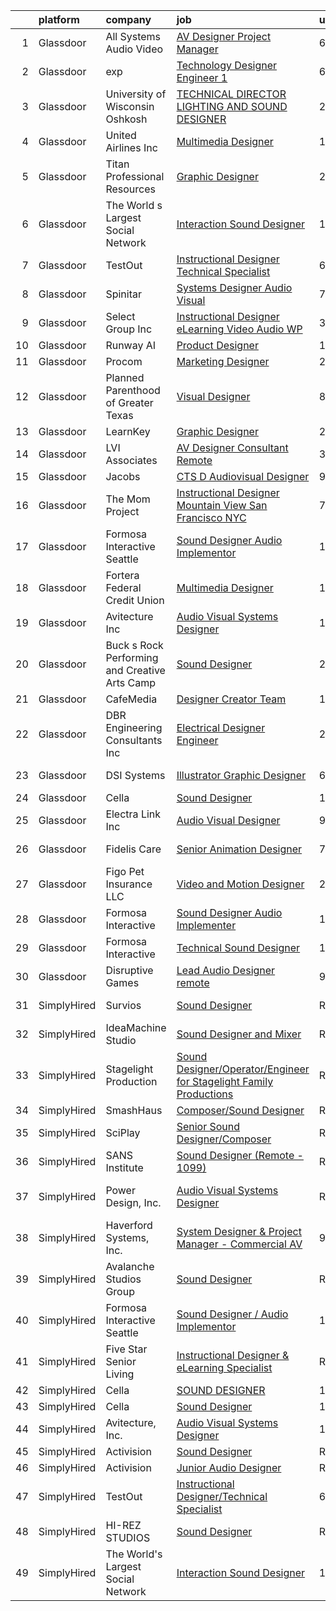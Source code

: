 

|    | platform    | company                                       | job                                                                                                                                                                                                                                                                                                                                                                                                                                                                                                                                                                                                                                                                                                                                                                                                                                                                                                                                                                                                                                                                                                                                                | update_time   | location             |
|---:|:------------|:----------------------------------------------|:---------------------------------------------------------------------------------------------------------------------------------------------------------------------------------------------------------------------------------------------------------------------------------------------------------------------------------------------------------------------------------------------------------------------------------------------------------------------------------------------------------------------------------------------------------------------------------------------------------------------------------------------------------------------------------------------------------------------------------------------------------------------------------------------------------------------------------------------------------------------------------------------------------------------------------------------------------------------------------------------------------------------------------------------------------------------------------------------------------------------------------------------------|:--------------|:---------------------|
|  1 | Glassdoor   | All Systems Audio   Video                     | [AV Designer Project Manager](https://www.glassdoor.com/partner/jobListing.htm?pos=104&ao=1110586&s=58&guid=0000018128531f52a2136e3dc23e9abe&src=GD_JOB_AD&t=SR&vt=w&ea=1&cs=1_433b8047&cb=1654238945492&jobListingId=1007899232303&cpc=80CA950050679DE4&jrtk=3-0-1g4k567rkr0e4801-1g4k567s3k26b800-fd91c325230a0d8f--6NYlbfkN0AiXPlSCmAt8JanzF0pDtDYmr9L8zmHkbn3Rt-Ph3jD-4_NMlTB1NCUp5hv0EZwa34TYv_hro2g7yOOpOBQ3iD38iKKEYHyxR5F9GqpUANBe--ODh-PZ4cVsyZjkdo3KXB2yPJwXkZVMM1I6x6V1ow3sqUjRTrFzwZoAGiDbLm2EA8zveNuQWIaK1EvQEQ_TgTRGPe6pBhv66Mr4zLFnBzYRcaORcNl35z7PSmnn2jm1APKisBz9FqiAscfWw1I2JmmYrj87-J1RvlaXkcHlVgynRPGoY7Epg30GaaIX6r0J_AkWtA1-IIMu_5sN3n4XxTe8jvg_i1Yu2LpNBc8vzYcP8grKEmE_xIqtDD5PeO9E65i2P45qV3g3lL_kpR2bU5n7Vb81lNcyudEOspB_lhj0RGdlD42Cc3hr3Ij6kT9pTNJ1zxMHmHM-LuEWHfTy5ZVYIe_l3h-wCjgXZQBr2xpKe4U6goc4VwLQAgwVZ7d7lI5BswOxDd41c44T4s2XWrbV5hrP2QIPA%3D%3D)                                                                                                                                                                                                                                                                 | 6d            | Hatboro, PA          |
|  2 | Glassdoor   | exp                                           | [Technology Designer Engineer 1](https://www.glassdoor.com/partner/jobListing.htm?pos=122&ao=1136043&s=58&guid=0000018128531f52a2136e3dc23e9abe&src=GD_JOB_AD&t=SR&vt=w&cs=1_9038604e&cb=1654238945497&jobListingId=1007899351384&jrtk=3-0-1g4k567rkr0e4801-1g4k567s3k26b800-b1f69bf9e7d62bbf-)                                                                                                                                                                                                                                                                                                                                                                                                                                                                                                                                                                                                                                                                                                                                                                                                                                                    | 6d            | Coral Gables, FL     |
|  3 | Glassdoor   | University of Wisconsin   Oshkosh             | [TECHNICAL DIRECTOR  LIGHTING AND SOUND DESIGNER](https://www.glassdoor.com/partner/jobListing.htm?pos=115&ao=1136043&s=58&guid=0000018128531f52a2136e3dc23e9abe&src=GD_JOB_AD&t=SR&vt=w&cs=1_daf312c1&cb=1654238945493&jobListingId=1007913710734&jrtk=3-0-1g4k567rkr0e4801-1g4k567s3k26b800-47e557860f41eadd-)                                                                                                                                                                                                                                                                                                                                                                                                                                                                                                                                                                                                                                                                                                                                                                                                                                   | 24h           | Oshkosh, WI          |
|  4 | Glassdoor   | United Airlines Inc                           | [Multimedia Designer](https://www.glassdoor.com/partner/jobListing.htm?pos=117&ao=1136043&s=58&guid=0000018128531f52a2136e3dc23e9abe&src=GD_JOB_AD&t=SR&vt=w&cs=1_0a8a2f1f&cb=1654238945493&jobListingId=1007909049563&jrtk=3-0-1g4k567rkr0e4801-1g4k567s3k26b800-75b169431bffe0ad-)                                                                                                                                                                                                                                                                                                                                                                                                                                                                                                                                                                                                                                                                                                                                                                                                                                                               | 1d            | Houston, TX          |
|  5 | Glassdoor   | Titan Professional Resources                  | [Graphic Designer](https://www.glassdoor.com/partner/jobListing.htm?pos=109&ao=1110586&s=58&guid=0000018128531f52a2136e3dc23e9abe&src=GD_JOB_AD&t=SR&vt=w&ea=1&cs=1_34af4404&cb=1654238945492&jobListingId=1007914034776&cpc=26740BCDE5E48596&jrtk=3-0-1g4k567rkr0e4801-1g4k567s3k26b800-00bd43370a155b54--6NYlbfkN0ApByCLpERFOEIULmzlNky7OA6rTn-oiNikpoxZnUeRuEHkGueq9QuGVn9WBbMDDXBnp6i5IM1-91J-hY9PRw5JbAwOU23RPj4ReNpMfOMQDvgaaG8SHa_btWkQEzerOr5kk5FZofm8BDqsSR7dj8x3cFaLrUXUnXVPr1SUVY2kBcNqxJ9ge7NiRJlQZFbmwBZul0ic8cgj6az-28IT04IFOAZ6AI9bcuaQSx-wdr2AQmyjPIvFcKlzZ7Ecb3khIOgRsdtyzZQzprm-bG4SBMpJK3dSCXqSNPAi9YZi0CdtYp7ShmlEGrQnStzB0qomVQH7SMNrm7jgXayyOHeW2ReBdQWd2fNyulb14fysvGGTQ0awY39GBANrTHQnTqaG3qQun860Pahztt5N17i6MmrprF6eZnaApXTkyuzuDbroUYl6wRBlRT2wDWN2rME4XTYSLBc6y3UyIJT11rac5rbY8yYs6CiET5UrcRBQqHQ07BaopSEqu2zRy98frl1Ca-gJekDhjzsQvQ%3D%3D)                                                                                                                                                                                                                                                                            | 24h           | Oklahoma City, OK    |
|  6 | Glassdoor   | The World s Largest Social Network            | [Interaction Sound Designer](https://www.glassdoor.com/partner/jobListing.htm?pos=108&ao=1110586&s=58&guid=0000018128531f52a2136e3dc23e9abe&src=GD_JOB_AD&t=SR&vt=w&ea=1&cs=1_5cba934c&cb=1654238945493&jobListingId=1007911529154&cpc=F4EED0218A761C36&jrtk=3-0-1g4k567rkr0e4801-1g4k567s3k26b800-a7f8d2effa2e225f--6NYlbfkN0DSgjPPcnEdvoK3uuxfISLALE6pB1FR7YSHOr_tSg5_QGIhoz_2VqUepdcKLBLI_zQkzuRes7H2uX2JCTNSRwdDrMehIrJ0BBxWFkRNOifBadaQq4vk1yHlJvIaYtf4BFeVVRKmYyPU4HVqEv4T_MBto7cLpsJovff3miO9Vm_0sfLonbIAp402PLQbmJAsLEF6Jar9yUE7Ql1El16S4u3ikLEpG3E4LQX6PJcW8VQnsleTW2ESzVjRfqieItQEqoxNcSURBUlDI1PTaFER2mLCwL9BoJohOOCxssoK6devio6lQMAgvRVd0-w196mmY_kzbhVNjQEqkm7q8LW68rYt9zukY_Ua65aZoCXx1jP3UTtQiiT6gg04kUXUjXa-Q5Ct2gqdsLCB-PB7CMz0YTgcnk1LZKckx7DKd-j1kWzYVI5CDutaDQAkbi-ywUABHitJs4cuB-cLNGmQvG7q2sX_QprhT0jobF75QrspkBm76IcK6iCSQp_us1SITup6Nt4Rzjc2gcaktLb7CUzcaAD8voNX9VG7wy089pDZ4vtCzG4z9bbIOspWSoeRZydNP8P2jn89NfY3tQ8z6sAICmRjkzsZQCwfH0o%3D)                                                                                                                                                                                | 1d            | Los Angeles, CA      |
|  7 | Glassdoor   | TestOut                                       | [Instructional Designer Technical Specialist](https://www.glassdoor.com/partner/jobListing.htm?pos=103&ao=1110586&s=58&guid=0000018128531f52a2136e3dc23e9abe&src=GD_JOB_AD&t=SR&vt=w&ea=1&cs=1_56ca359e&cb=1654238945491&jobListingId=1007899156961&cpc=1959DAF898583D65&jrtk=3-0-1g4k567rkr0e4801-1g4k567s3k26b800-bcc2218e43bef354--6NYlbfkN0DvEm3ZFflYNZDyIfyg5N-cpxjGt5mtAUGKsixrF0JahE-ST3RHWlGLKAX8qHSrKhaO78JmdLbtjvOg6ekRbzm2HOWfCjmrgFIkNsWmRJMrtt_3-5-Iakoth1Gulzc5JmAQEowbwjV2UyZ08YxkzCbUj1FCHenoC3P3kzoRzrcuqgSZCbG8xyyPQo1f5ArWBVNlvxMlwLWyliu9yoGuzy5Qf5_t1D5BKIAF7Ne1z-exSc9EfsBXOPiMCalSvijoWeJ-v-C9XfR3UFcqpoYd6VTM6XMWIUggv-UAgcC4-lle0eBRyOLexGlZj8eg_jlgWlRlD_SHYIqcIZ2UIaMHGq_i-gsP3u9Wypop2fmwYgvDS_NOo-w2Unm1hhmqufhVxKAIxWQ9pvUMRcSNxfREv2NnUZdPDdPoI_PXrGFaZWU2gwU75S1Gh6Ug-twJ18FBqyViYScrmauqIThyIrdVjQa2fVLJffc74Y1BHNtzJuVXRYdxkWY21dDTgOCCJROl_cbBuj7TlOSWIy52qzipjY_ueVGSH0VKiPbKnhwmMRbGfyrs6Z6V-oGwJWhOgntbGr96J77XEWPcfldEpK-QRnfbqyTe1Jk-Jro%3D)                                                                                                                                                               | 6d            | Pleasant Grove, UT   |
|  8 | Glassdoor   | Spinitar                                      | [Systems Designer   Audio Visual](https://www.glassdoor.com/partner/jobListing.htm?pos=126&ao=1136043&s=58&guid=0000018128531f52a2136e3dc23e9abe&src=GD_JOB_AD&t=SR&vt=w&ea=1&cs=1_2e56bf3d&cb=1654238945497&jobListingId=1007895104354&jrtk=3-0-1g4k567rkr0e4801-1g4k567s3k26b800-8a8025c7d57454b4-)                                                                                                                                                                                                                                                                                                                                                                                                                                                                                                                                                                                                                                                                                                                                                                                                                                              | 7d            | Tempe, AZ            |
|  9 | Glassdoor   | Select Group Inc                              | [Instructional Designer  eLearning  Video Audio    WP](https://www.glassdoor.com/partner/jobListing.htm?pos=111&ao=1110586&s=58&guid=0000018128531f52a2136e3dc23e9abe&src=GD_JOB_AD&t=SR&vt=w&ea=1&cs=1_8cb8fe95&cb=1654238945493&jobListingId=1007903268547&cpc=1D891ED3EFC3904E&jrtk=3-0-1g4k567rkr0e4801-1g4k567s3k26b800-39581e54060a3f5e--6NYlbfkN0Bcn-ADAbRvyrq3DH3YqD1gQOSfU_zTPvvfh0XXiz3pBAa41gXbEVBKQgVaXyt5edI9xpEckj9uk8nnprzQzSH_s5FsNM5FRNr_JquSitccFFapohcJI9tnK_eWm1cT3wRTS5uG3k5LhnBQqIJNJ3OxfuJQgM2YbBrHmLYxkTY2f3hC4dan70urDHe4v0YURu2esE2Gm26FHnbPGMXGbA6fetf2IX61Qycy9oNyDH3Dn5SD1VnPCQI8iwzKNSwfPsFgiF4JOl0yUb3tOuzUnzE-qJoBybO-40qMHZT6u3k09UVJS8-9gFzZKsNM-A2ZUAQjX5PFEpemIunpq0WbYdJ4Ilc-kyM2Xt8UN-bhCokG-LcnLgCiunS4KrWNytvhCEIL5fvyguyAWLNuBPgZ4t9mJqIYYoTQTZn1yko-3S4LH8JMr1Vk3CvCyAsmxKY0e4bE3d0gY-0bB8M08Czc3s3JvvCIjCdK-kf_NQZMffOXoCd5zYlztF02eQsHNsSd_TM%3D)                                                                                                                                                                                                                                                      | 3d            | White Plains, NY     |
| 10 | Glassdoor   | Runway AI                                     | [Product Designer](https://www.glassdoor.com/partner/jobListing.htm?pos=123&ao=1136043&s=58&guid=0000018128531f52a2136e3dc23e9abe&src=GD_JOB_AD&t=SR&vt=w&cs=1_c518a373&cb=1654238945497&jobListingId=1007908946509&jrtk=3-0-1g4k567rkr0e4801-1g4k567s3k26b800-33448f80f6be596f-)                                                                                                                                                                                                                                                                                                                                                                                                                                                                                                                                                                                                                                                                                                                                                                                                                                                                  | 1d            | Remote               |
| 11 | Glassdoor   | Procom                                        | [Marketing Designer](https://www.glassdoor.com/partner/jobListing.htm?pos=110&ao=1110586&s=58&guid=0000018128531f52a2136e3dc23e9abe&src=GD_JOB_AD&t=SR&vt=w&ea=1&cs=1_b6a3d558&cb=1654238945493&jobListingId=1007914066360&cpc=1120CD366D53BFD9&jrtk=3-0-1g4k567rkr0e4801-1g4k567s3k26b800-53f5a8fd2fc2bd21--6NYlbfkN0BreR47D9bMWJ28XlwS8rs2_GIFY3-vSdy_Xwl-swcV-gCuRUOa31ynKx_yeYaLQSHs7KVFBHG07HlARXnUVO7DvP02xRXbX8_HVHv_TvoGchXMPtFh2kX4ajj5dQzg2z2OhygTOTUZK1M2b-7FFaAxfufoEkjnppM0VuxIcUs1OOZwSLgrBlQbm5uTX9MWgdC4g9REmANjW_uBkOT5d8m8JD2O_RweUogyn7S6a53YsFtd7cAOck5kZaa1x5Z1bZ-TMq97YRF9DNcL0DcipQI9G-OPkov6Yui4Pm4FfbDGBiOK_yzgl3A1bM9jZPY3rRa0___YYW7HTUiaod-JlZ6wCgiYn6ri_paL608ktfueP2D382eO9Uf6UlVOfcqbskjsadHXn6iItcQ-Jnrb0g8Qjy2zgtBrPxW9IcoiSgOTLcIR8kL9tz0K7oIaHYGauTyByBIJ7gSPwdhkCm40pZKpKZ_CtwK7RSVx3TmHkqgOMC7Med-qawEg4FgtAcP1WLSG6f_uAwgOoZTsbeTHolfnpMNw2s4oSSkmGWYiqcQYMiHOoqbxg7F67b724pzSDuk4QrDeQA1GpRH76gSp6nwU)                                                                                                                                                                                                      | 24h           | New York, NY         |
| 12 | Glassdoor   | Planned Parenthood of Greater Texas           | [Visual Designer](https://www.glassdoor.com/partner/jobListing.htm?pos=125&ao=1136043&s=58&guid=0000018128531f52a2136e3dc23e9abe&src=GD_JOB_AD&t=SR&vt=w&cs=1_0d73d0d8&cb=1654238945497&jobListingId=1007892953765&jrtk=3-0-1g4k567rkr0e4801-1g4k567s3k26b800-c5d9722d2779e937-)                                                                                                                                                                                                                                                                                                                                                                                                                                                                                                                                                                                                                                                                                                                                                                                                                                                                   | 8d            | Austin, TX           |
| 13 | Glassdoor   | LearnKey                                      | [Graphic Designer](https://www.glassdoor.com/partner/jobListing.htm?pos=120&ao=1136043&s=58&guid=0000018128531f52a2136e3dc23e9abe&src=GD_JOB_AD&t=SR&vt=w&ea=1&cs=1_d3ef1242&cb=1654238945493&jobListingId=1007914139461&jrtk=3-0-1g4k567rkr0e4801-1g4k567s3k26b800-8a083b134e328858-)                                                                                                                                                                                                                                                                                                                                                                                                                                                                                                                                                                                                                                                                                                                                                                                                                                                             | 24h           | Remote               |
| 14 | Glassdoor   | LVI Associates                                | [AV Designer Consultant   Remote](https://www.glassdoor.com/partner/jobListing.htm?pos=106&ao=1110586&s=58&guid=0000018128531f52a2136e3dc23e9abe&src=GD_JOB_AD&t=SR&vt=w&ea=1&cs=1_9053063a&cb=1654238945492&jobListingId=1007902281389&cpc=42BEC95245890617&jrtk=3-0-1g4k567rkr0e4801-1g4k567s3k26b800-bdefb74de81cbfb2--6NYlbfkN0Ac1dQX5O4bM0SP6UJQV27qUKlsnOLo2dFi0v4Kq4pXXbjTLEo__hQoSrdIWdjrjGBBoHg_2x591zFCTEw8E2xuMOARvu0fPJud6JaJkbgHgsQ8ADXHssBw8Vjlwel8f65TBaDOwzbdauwr2ExdaBQy5N59saOK8_Y-1cplKefzBYv7vmCZKGOkX-vPqSGFN88u32btgwpMqdZiG1gfR2LeyLJoQxbF8OKFV4NeG5cTRATebal7sgv5HLP6WOB82yOaIFA9cv-qovt1g2-NnqEAzwhteVoJz2ZbUT3a6V5OTO9vr0_BGayEdU5_tAftd4bMDPoAyiCQO2cUs84omfPBrJ-gpUcChofQ6_54TtkQCZFmHiPO9U37iM6YTVa9RhICv1ab5eV2ya_JQhPzWf6D5RZKbFE1t02uOwCqSgo7yMBYyaFZFyP2oFXyQzE8_Ne5lGU8UqU1_2-sqo6FRvpFs3DHlYgY7YnpLXy0QjPjlGqlvrqh5o5JOeOFRgvF5b5z034C8B0djspEWaVciFcHLuLEXIRYDwqL8LPVBbM9N9IOzbj3F1UU9y1PTRjiTMc%3D)                                                                                                                                                                                                           | 3d            | Virginia             |
| 15 | Glassdoor   | Jacobs                                        | [CTS D   Audiovisual Designer](https://www.glassdoor.com/partner/jobListing.htm?pos=121&ao=1136043&s=58&guid=0000018128531f52a2136e3dc23e9abe&src=GD_JOB_AD&t=SR&vt=w&cs=1_2f621914&cb=1654238945497&jobListingId=1007887981784&jrtk=3-0-1g4k567rkr0e4801-1g4k567s3k26b800-858ddffe5d652073-)                                                                                                                                                                                                                                                                                                                                                                                                                                                                                                                                                                                                                                                                                                                                                                                                                                                      | 9d            | Austin, TX           |
| 16 | Glassdoor   | The Mom Project                               | [Instructional Designer  Mountain View San Francisco NYC ](https://www.glassdoor.com/partner/jobListing.htm?pos=112&ao=1110586&s=58&guid=0000018128531f52a2136e3dc23e9abe&src=GD_JOB_AD&t=SR&vt=w&cs=1_b7c96528&cb=1654238945492&jobListingId=1007896401343&cpc=F41FEAB56D215062&jrtk=3-0-1g4k567rkr0e4801-1g4k567s3k26b800-ee8fabef81dc4248--6NYlbfkN0BDp_epf89aHDQhKpPegNJQ_ldQpEFZQsM9OcONMGxWx6pU56EKHF58QjVdAUvn2gU_Aj6odxKroOtXu9r5D1A9gegynxe96SnUwXjjpFiMQTGc_Y3kqaP3af93ZOiPcaqZ4cXNfkDYioJdQANJK26QY7GjtjGXCjlGMZz_y5oeRJq-9EBFn-Rl0nfARIiEou_Hv5QNjrb0ZC1FE1kCUpzUGXVqXiuLWRqFZJ1P4dUc8xDP-hvZuzviUofPVNZeIa3pcniIBzpsmGidr9bmDI0WYMV-HZjhoMpZ9zDfnOPbb8aycmbp05iV05xc-IK9YEq0ARH91ArAJm6pzwCeluPpyr2uCH0B2fTlgz_hJkCyqQitaSAgVDoLV6IqbMLhz3b0oh3Y3Npa-HQFmJmvuoOaTi5DGFsbGP03gPiScr2e36531o_qi7AJtVRFSDacN-aRwTV0uPSfj9J1Kv9h9oT5Hw6M8yZHX-Bt52X__QQbaWVXoKNHaTVmXpskghKoO-Ko00rpy6CsLqfY34u7uY4UixE49-MRumIDXqo_Ejufpjm7ljYObl2dh2ZGNZtngWCvBfIiFQc5CQ%3D%3D)                                                                                                                                                                         | 7d            | New York, NY         |
| 17 | Glassdoor   | Formosa Interactive Seattle                   | [Sound Designer   Audio Implementor](https://www.glassdoor.com/partner/jobListing.htm?pos=113&ao=1136043&s=58&guid=0000018128531f52a2136e3dc23e9abe&src=GD_JOB_AD&t=SR&vt=w&ea=1&cs=1_f302b858&cb=1654238945493&jobListingId=1007885916878&jrtk=3-0-1g4k567rkr0e4801-1g4k567s3k26b800-794c7b7ef5383eae-)                                                                                                                                                                                                                                                                                                                                                                                                                                                                                                                                                                                                                                                                                                                                                                                                                                           | 10d           | Seattle, WA          |
| 18 | Glassdoor   | Fortera Federal Credit Union                  | [Multimedia Designer](https://www.glassdoor.com/partner/jobListing.htm?pos=129&ao=1136043&s=58&guid=0000018128531f52a2136e3dc23e9abe&src=GD_JOB_AD&t=SR&vt=w&ea=1&cs=1_b1231910&cb=1654238945497&jobListingId=1007887353960&jrtk=3-0-1g4k567rkr0e4801-1g4k567s3k26b800-52b7b62e7896e00c-)                                                                                                                                                                                                                                                                                                                                                                                                                                                                                                                                                                                                                                                                                                                                                                                                                                                          | 10d           | Clarksville, TN      |
| 19 | Glassdoor   | Avitecture  Inc                               | [Audio Visual Systems Designer](https://www.glassdoor.com/partner/jobListing.htm?pos=102&ao=1110586&s=58&guid=0000018128531f52a2136e3dc23e9abe&src=GD_JOB_AD&t=SR&vt=w&ea=1&cs=1_37bbbe5b&cb=1654238945491&jobListingId=1007880143249&cpc=3AB15119A9A7BAF3&jrtk=3-0-1g4k567rkr0e4801-1g4k567s3k26b800-2d69f75108cc1bda--6NYlbfkN0DlJIG_35YY8TMZB-iXfk5IqYWSN67lgtO-hjNHzOZUBUmBhSVZgwmZe5_jXGL148s7WP4E1sBbbj1BBGJVVzmDwTgkYesI5J6wciWDv73BVI7juNz4cnpQ9scUhzeYBX6ItZ_gt65U3lJUDbgSibavugWCE_t7MmGs7_muSyq34yDZnywLqzWIwu-aELFQic1IHjolt69yUIFHV0CsCULw2U6WMGJS9RBDv06BwdEEKn6u6AL9vpCRvsW9KdzIePf0IwSgDznN2VAHG1DhotX0XMj_pAJKNt6kkzRp7X6mD_JhnO7mFge1E4pu3CpMomMItnu0-dT5Gd5zhU8kTica4CHF68Ag2Lu73KBgwzcqHixvRJCJ424wN7PAAq6awlhusiGg4v1jc6bWP6wxFkWiFxrdsWri8P2p6dIaPgEsA6uDQ3UAps66_bXg8sDfOdx6E56rVL7vbkrDtOrH1kzRlytq84SxkYwvFvAj82hewZrp0yqqtPfuu7sbQS6QSwtRw91oMrbFj8HP5yzgJi07)                                                                                                                                                                                                                                                           | 13d           | Sterling, VA         |
| 20 | Glassdoor   | Buck s Rock Performing and Creative Arts Camp | [Sound Designer](https://www.glassdoor.com/partner/jobListing.htm?pos=101&ao=1110586&s=58&guid=0000018128531f52a2136e3dc23e9abe&src=GD_JOB_AD&t=SR&vt=w&ea=1&cs=1_eabad34e&cb=1654238945491&jobListingId=1007913743299&cpc=D975E6D323D47586&jrtk=3-0-1g4k567rkr0e4801-1g4k567s3k26b800-fda9162bb6400c2a--6NYlbfkN0BdDHiSlq2TKVYTvK036ioTcRDjelCKzvFOpLFiF--0icOI5c6ey-PCyPjnyBY5c8fZcJqUYjwOeux_9Bd2q4ZWOjBYTAptUXtv0PeBCsiGVQgxmxWvOUkJfYOmXchKHjBw12etcBibk3Gx7khGP9lf2n8GTuP67MAVhzLC0Hf5LlXtMh2lLfcnS1GFmi4LSE7BH5T3L_1JcLcXm9K8x9HXqupWwWCIXzUcnTnnfa96XHce6B-ziaPYN1o5eEN0fAB7VH-P2-hxER1yz43K1u8ZsYAvUeer8CA9exNSdLvmZ9tvXC5jZKVaJWUVSGVz7LxpFYmCny6ainOD7aCg3mRIs0cOZNZhXU7J1x7jPMcKw50clpNJhI2oVPzD4_63Rj2xASgZA_yW59cHjHBqFKiMN8ggYJYeI4oH9pWwwtoCD3sFBgI2UcaT9rlAHALJju-TfaKA89qKzNKU_CWAcqF-OO0Sa8lkNCMz7jvLLW8tRqptnYx8pIpq9huU9o9Q0MGpCfte3z0j1g%3D%3D)                                                                                                                                                                                                                                                                              | 24h           | New Milford, CT      |
| 21 | Glassdoor   | CafeMedia                                     | [Designer  Creator Team](https://www.glassdoor.com/partner/jobListing.htm?pos=124&ao=1136043&s=58&guid=0000018128531f52a2136e3dc23e9abe&src=GD_JOB_AD&t=SR&vt=w&ea=1&cs=1_f0690572&cb=1654238945497&jobListingId=1007886752799&jrtk=3-0-1g4k567rkr0e4801-1g4k567s3k26b800-5f2734f9fc35e059-)                                                                                                                                                                                                                                                                                                                                                                                                                                                                                                                                                                                                                                                                                                                                                                                                                                                       | 10d           | Remote               |
| 22 | Glassdoor   | DBR Engineering Consultants  Inc              | [Electrical Designer  Engineer](https://www.glassdoor.com/partner/jobListing.htm?pos=130&ao=1136043&s=58&guid=0000018128531f52a2136e3dc23e9abe&src=GD_JOB_AD&t=SR&vt=w&ea=1&cs=1_187302df&cb=1654238945497&jobListingId=1007906003015&jrtk=3-0-1g4k567rkr0e4801-1g4k567s3k26b800-511f3b7a72d4ba7a-)                                                                                                                                                                                                                                                                                                                                                                                                                                                                                                                                                                                                                                                                                                                                                                                                                                                | 2d            | Houston, TX          |
| 23 | Glassdoor   | DSI Systems                                   | [Illustrator Graphic Designer](https://www.glassdoor.com/partner/jobListing.htm?pos=107&ao=1110586&s=58&guid=0000018128531f52a2136e3dc23e9abe&src=GD_JOB_AD&t=SR&vt=w&ea=1&cs=1_b3878388&cb=1654238945492&jobListingId=1007898755202&cpc=7AD1D84939BBEEF3&jrtk=3-0-1g4k567rkr0e4801-1g4k567s3k26b800-b6042ca925bdaaa1--6NYlbfkN0CI6x2EAPHyLgHY1_5Webl2QLjpyWqD-V-K9F663w0wPL9kZpUrpgKirM8qcErG96Rnxi9fSOBY-C0VKXfo6Gm-GSONb4NATYwuyB4oQopcG3WIABYRabMghT23k-yzajPfOPSxGru0bvvL2NIOv14Qq3pt5ed2o9QBoLlffPA8Oef2ZFBNbX1VmsP60d0XsD9n1jOCpG8T6n9Dnldk0cTSD8NZIVPWnlV5CmBpZS8CFwZ9SGfXJvHcMUZXixu2_emVHygh3gs0LlFujjxLMM7gALnEmJK7bWTBjz0aygVPmjO5imf9rwgiKJLImbzWx8_WBddOZCdm5cFs0yno3UpnWrgDtNSYWJjMNNHjno20-3RHScOGJMTD49A9_zPtnfYgPeK3MvBZJ_OiaR0nKAZJRq1v0RtAO-RxfLAPhGS_I1Oq2__Kae5fIUPHaMtSJCB-7gDkQ0QdBhZ0EpOX0BjAQy5ap4YahgJDUyD-AtQ88fAG0289gCcs7NYw9Uq1ZG9L2RLbKvQr_w%3D%3D)                                                                                                                                                                                                                                                                | 6d            | Richardson, TX       |
| 24 | Glassdoor   | Cella                                         | [Sound Designer](https://www.glassdoor.com/partner/jobListing.htm?pos=105&ao=1110586&s=58&guid=0000018128531f52a2136e3dc23e9abe&src=GD_JOB_AD&t=SR&vt=w&cs=1_d585a311&cb=1654238945491&jobListingId=1007910244754&cpc=2CAED5C921A5F994&jrtk=3-0-1g4k567rkr0e4801-1g4k567s3k26b800-acf8918a4756dd36--6NYlbfkN0ABL5jwqrJX8j4-zsE1pdctockIOMh3bUiDojLxDHSgfnyfdrl215GIT9Vdrv6w9UnBD60lpH1as6ysXdPIei2NocW199eqYkfFtsi0OoZf90bwxfIkpt7nc3JziPU96mmFmseqTuplU7gi4oBwA4PiZNpE7c1WYXIoYo8QPnAkxtDs1WgAItNS20RaxDkX9kEAoEFjQ4zEd3P6ABrefmvtOIm6DzZuQJrLYMr2V8vdd6atEorCUG3r8bUVQjnf3s6ShnsvhLOz7BmKqIS9wr369iSRcqI63S4qGBNiv2cVIUOegNraCeNiMKxitC6eYK5O25iI4zQP-ogSXVTVtSCPrz7WjL-e7DEPmO82FNECDogoAmV3p4_u0v0rC2QtJ1y0eqXPAuOlk54SGuysjloYqKY44vhcGGt5xbtL2StNUyeVfiEsNY5xOAYIbZukqKkJ7YHWAIqmjpZBJ3RkwOxTpllWD_9j-ia1vQ0hdkWhWoHLLwLkqVd2TWZ3P-yvarrygWZgjPFCBZ1qTl4-2xNw5_wwnU8Y-9MmFE4NJHtPI0T9VbWbcTGRla9fa9UtC7H11Zf8KybscJOSu1hvKiMH4hTZRuS0jyddCVFCY-MuroDYwx7OPyiZW_GrhR_FL4jbeGMuNysucHyW9Au7vQxHQQ5n59Wa8xQhdWIW39a_p0p5KzlynH5WeZx_OL3ecjxEJQuemuqjgnI3boFM7_SZtcKLG7L5Tlwn5ViApas4KoLeCTf7T4t91U7V39Dd-EjatDHeEkhsRI6i22S5wjHeenpJDMydTnk%3D) | 1d            | Peoria, IL           |
| 25 | Glassdoor   | Electra Link  Inc                             | [Audio Visual Designer](https://www.glassdoor.com/partner/jobListing.htm?pos=128&ao=1136043&s=58&guid=0000018128531f52a2136e3dc23e9abe&src=GD_JOB_AD&t=SR&vt=w&ea=1&cs=1_e7c98a17&cb=1654238945497&jobListingId=1007889327047&jrtk=3-0-1g4k567rkr0e4801-1g4k567s3k26b800-67a585ac946bfc25-)                                                                                                                                                                                                                                                                                                                                                                                                                                                                                                                                                                                                                                                                                                                                                                                                                                                        | 9d            | Dallas, TX           |
| 26 | Glassdoor   | Fidelis Care                                  | [Senior Animation Designer](https://www.glassdoor.com/partner/jobListing.htm?pos=127&ao=1136043&s=58&guid=0000018128531f52a2136e3dc23e9abe&src=GD_JOB_AD&t=SR&vt=w&cs=1_5c74ed34&cb=1654238945497&jobListingId=1007895559015&jrtk=3-0-1g4k567rkr0e4801-1g4k567s3k26b800-7f91b6f8ed4e3197-)                                                                                                                                                                                                                                                                                                                                                                                                                                                                                                                                                                                                                                                                                                                                                                                                                                                         | 7d            | Long Island City, NY |
| 27 | Glassdoor   | Figo Pet Insurance LLC                        | [Video and Motion Designer](https://www.glassdoor.com/partner/jobListing.htm?pos=118&ao=1136043&s=58&guid=0000018128531f52a2136e3dc23e9abe&src=GD_JOB_AD&t=SR&vt=w&cs=1_21608aba&cb=1654238945493&jobListingId=1007913812537&jrtk=3-0-1g4k567rkr0e4801-1g4k567s3k26b800-282af4d3aef0ea6e-)                                                                                                                                                                                                                                                                                                                                                                                                                                                                                                                                                                                                                                                                                                                                                                                                                                                         | 24h           | Remote               |
| 28 | Glassdoor   | Formosa Interactive                           | [Sound Designer   Audio Implementer](https://www.glassdoor.com/partner/jobListing.htm?pos=114&ao=1136043&s=58&guid=0000018128531f52a2136e3dc23e9abe&src=GD_JOB_AD&t=SR&vt=w&ea=1&cs=1_467f2987&cb=1654238945493&jobListingId=1007885916795&jrtk=3-0-1g4k567rkr0e4801-1g4k567s3k26b800-9065d1cb011af455-)                                                                                                                                                                                                                                                                                                                                                                                                                                                                                                                                                                                                                                                                                                                                                                                                                                           | 10d           | Burbank, CA          |
| 29 | Glassdoor   | Formosa Interactive                           | [Technical Sound Designer](https://www.glassdoor.com/partner/jobListing.htm?pos=119&ao=1136043&s=58&guid=0000018128531f52a2136e3dc23e9abe&src=GD_JOB_AD&t=SR&vt=w&ea=1&cs=1_5126394d&cb=1654238945493&jobListingId=1007885916823&jrtk=3-0-1g4k567rkr0e4801-1g4k567s3k26b800-ea98209ebf4adadd-)                                                                                                                                                                                                                                                                                                                                                                                                                                                                                                                                                                                                                                                                                                                                                                                                                                                     | 10d           | Seattle, WA          |
| 30 | Glassdoor   | Disruptive Games                              | [Lead Audio Designer  remote ](https://www.glassdoor.com/partner/jobListing.htm?pos=116&ao=1136043&s=58&guid=0000018128531f52a2136e3dc23e9abe&src=GD_JOB_AD&t=SR&vt=w&ea=1&cs=1_97c57e6b&cb=1654238945493&jobListingId=1007890195916&jrtk=3-0-1g4k567rkr0e4801-1g4k567s3k26b800-c951ca15624d77da-)                                                                                                                                                                                                                                                                                                                                                                                                                                                                                                                                                                                                                                                                                                                                                                                                                                                 | 9d            | Berkeley, CA         |
| 31 | SimplyHired | Survios                                       | [Sound Designer](https://www.simplyhired.com/job/GGf4JbShEJmtxragh-HP0RYhs5WpCO9pZtgQyta_p4JFm7cmj-H-Zw?q=sound+designer)                                                                                                                                                                                                                                                                                                                                                                                                                                                                                                                                                                                                                                                                                                                                                                                                                                                                                                                                                                                                                          | Recently      | Marina del Rey, CA   |
| 32 | SimplyHired | IdeaMachine Studio                            | [Sound Designer and Mixer](https://www.simplyhired.com/job/3_cnKWbKCzfz8K406esix9aXeGkS2iLw6vp3jwYHfDLUWBO0TV9GDQ?q=sound+designer)                                                                                                                                                                                                                                                                                                                                                                                                                                                                                                                                                                                                                                                                                                                                                                                                                                                                                                                                                                                                                | Recently      | San Francisco, CA    |
| 33 | SimplyHired | Stagelight Production                         | [Sound Designer/Operator/Engineer for Stagelight Family Productions](https://www.simplyhired.com/job/VKgvWic7uY5sMxPqh11sLv5aSWGUerp8WXxwkIbcpqc5zhgErwHiZQ?q=sound+designer)                                                                                                                                                                                                                                                                                                                                                                                                                                                                                                                                                                                                                                                                                                                                                                                                                                                                                                                                                                      | Recently      | Los Angeles, CA      |
| 34 | SimplyHired | SmashHaus                                     | [Composer/Sound Designer](https://www.simplyhired.com/job/5TV44fqNq9OE9PTw8D83ASmeufu-2onYgJ8O5l4Y0t9TzOHHgUVKrQ?q=sound+designer)                                                                                                                                                                                                                                                                                                                                                                                                                                                                                                                                                                                                                                                                                                                                                                                                                                                                                                                                                                                                                 | Recently      | Remote               |
| 35 | SimplyHired | SciPlay                                       | [Senior Sound Designer/Composer](https://www.simplyhired.com/job/MFRkWFxMfYfHxn1BijUSjkZo0C-Bv5a8G2ysJXs28cOhYb7VjQZ7eg?q=sound+designer)                                                                                                                                                                                                                                                                                                                                                                                                                                                                                                                                                                                                                                                                                                                                                                                                                                                                                                                                                                                                          | Recently      | United States        |
| 36 | SimplyHired | SANS Institute                                | [Sound Designer (Remote - 1099)](https://www.simplyhired.com/job/l5XtJmV5Za5NPAoCY67pJ8osv7Dd9cygFT5KvUQHRZZ5LCw9cI7qOA?q=sound+designer)                                                                                                                                                                                                                                                                                                                                                                                                                                                                                                                                                                                                                                                                                                                                                                                                                                                                                                                                                                                                          | Recently      | Bethesda, MD         |
| 37 | SimplyHired | Power Design, Inc.                            | [Audio Visual Systems Designer](https://www.simplyhired.com/job/iyyCbihReC_ex9JHZ2An0MlD1NQux37jIOdEZH6Byc7RIrBBt6KQgw?q=sound+designer)                                                                                                                                                                                                                                                                                                                                                                                                                                                                                                                                                                                                                                                                                                                                                                                                                                                                                                                                                                                                           | Recently      | Saint Petersburg, FL |
| 38 | SimplyHired | Haverford Systems, Inc.                       | [System Designer & Project Manager - Commercial AV](https://www.simplyhired.com/job/kthy8_VHq4465o6Yqog5E5yaLr9AjHJxD98f1wL2MzljlVjNmDSJNQ?q=sound+designer)                                                                                                                                                                                                                                                                                                                                                                                                                                                                                                                                                                                                                                                                                                                                                                                                                                                                                                                                                                                       | 9d            | Downingtown, PA      |
| 39 | SimplyHired | Avalanche Studios Group                       | [Sound Designer](https://www.simplyhired.com/job/lQ56dL4hE0QFlKl3bFobU4KE1n4VNMXQUExBD0jvYT0oDTVmOsXFqw?q=sound+designer)                                                                                                                                                                                                                                                                                                                                                                                                                                                                                                                                                                                                                                                                                                                                                                                                                                                                                                                                                                                                                          | Recently      | New York, NY         |
| 40 | SimplyHired | Formosa Interactive Seattle                   | [Sound Designer / Audio Implementor](https://www.simplyhired.com/job/vlF4rzpIgemNyADbSUoWC36FtYYh2ouWspqfTFtuxzveh07-6RCwmg?q=sound+designer)                                                                                                                                                                                                                                                                                                                                                                                                                                                                                                                                                                                                                                                                                                                                                                                                                                                                                                                                                                                                      | 10d           | Seattle, WA          |
| 41 | SimplyHired | Five Star Senior Living                       | [Instructional Designer & eLearning Specialist](https://www.simplyhired.com/job/oTZPL1wWK2cmOqji4vswi4vj0YGDnK7OTqW_Mj_7zFv6d-Vi6eIF7Q?q=sound+designer)                                                                                                                                                                                                                                                                                                                                                                                                                                                                                                                                                                                                                                                                                                                                                                                                                                                                                                                                                                                           | Recently      | Newton, MA           |
| 42 | SimplyHired | Cella                                         | [SOUND DESIGNER](https://www.simplyhired.com/job/WYPzQtPA4_HpYvebAhUy7ydNHHKAhGvgY0iGwvis2r3T8oxmo3uatw?q=sound+designer)                                                                                                                                                                                                                                                                                                                                                                                                                                                                                                                                                                                                                                                                                                                                                                                                                                                                                                                                                                                                                          | 1d            | Peoria, IL           |
| 43 | SimplyHired | Cella                                         | [Sound Designer](https://www.simplyhired.com/job/ZUSPC-FaPTulLU6ErfLBr6gXJhN3uGS6S4nld_zCjZC-B4OWB58Xfw?q=sound+designer)                                                                                                                                                                                                                                                                                                                                                                                                                                                                                                                                                                                                                                                                                                                                                                                                                                                                                                                                                                                                                          | 1d            | Peoria, IL           |
| 44 | SimplyHired | Avitecture, Inc.                              | [Audio Visual Systems Designer](https://www.simplyhired.com/job/lcOFg6ZDywhpyY38HSmc4-H7ZZ6YtoMNs8J8nSuaAlV3BQGgfFbcwQ?q=sound+designer)                                                                                                                                                                                                                                                                                                                                                                                                                                                                                                                                                                                                                                                                                                                                                                                                                                                                                                                                                                                                           | 13d           | Sterling, VA         |
| 45 | SimplyHired | Activision                                    | [Sound Designer](https://www.simplyhired.com/job/i7qlcqa6pP-srEpgyNNEjRvZmW5tDc8R6vUqXUq0hP94Ee2Cl5AgeQ?q=sound+designer)                                                                                                                                                                                                                                                                                                                                                                                                                                                                                                                                                                                                                                                                                                                                                                                                                                                                                                                                                                                                                          | Recently      | Austin, TX           |
| 46 | SimplyHired | Activision                                    | [Junior Audio Designer](https://www.simplyhired.com/job/d60IhH52Y6PbGTv2VkUHJ4cns-7ArSPo80W2OdMTLf19LGBTRW0qYQ?q=sound+designer)                                                                                                                                                                                                                                                                                                                                                                                                                                                                                                                                                                                                                                                                                                                                                                                                                                                                                                                                                                                                                   | Recently      | Middleton, WI        |
| 47 | SimplyHired | TestOut                                       | [Instructional Designer/Technical Specialist](https://www.simplyhired.com/job/e79u6N2RkHmcrF28JMdycWlbT09Mk0S9I8gVDJigwQK7Ckl5V6m6hw?q=sound+designer)                                                                                                                                                                                                                                                                                                                                                                                                                                                                                                                                                                                                                                                                                                                                                                                                                                                                                                                                                                                             | 6d            | Pleasant Grove, UT   |
| 48 | SimplyHired | HI-REZ STUDIOS                                | [Sound Designer](https://www.simplyhired.com/job/aA6iiJRrWdcirvdZUdRNwkyou34MRKChSdF1MZ7s6_co4dP2h9voUQ?q=sound+designer)                                                                                                                                                                                                                                                                                                                                                                                                                                                                                                                                                                                                                                                                                                                                                                                                                                                                                                                                                                                                                          | Recently      | Remote               |
| 49 | SimplyHired | The World's Largest Social Network            | [Interaction Sound Designer](https://www.simplyhired.com/job/19NMDLh81U9sc2kYtSGxO6tNLQnlZGwQE_-USuClqb5eAkhDLLHoug?q=sound+designer)                                                                                                                                                                                                                                                                                                                                                                                                                                                                                                                                                                                                                                                                                                                                                                                                                                                                                                                                                                                                              | 1d            | Menlo Park, CA       |